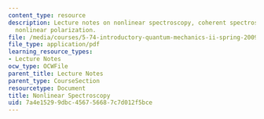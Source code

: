 ```yaml
---
content_type: resource
description: Lecture notes on nonlinear spectroscopy, coherent spectroscopy, and the
  nonlinear polarization.
file: /media/courses/5-74-introductory-quantum-mechanics-ii-spring-2009/7a4e15299dbc456756687c7d012f5bce_MIT5_74s09_lec13.pdf
file_type: application/pdf
learning_resource_types:
- Lecture Notes
ocw_type: OCWFile
parent_title: Lecture Notes
parent_type: CourseSection
resourcetype: Document
title: Nonlinear Spectroscopy
uid: 7a4e1529-9dbc-4567-5668-7c7d012f5bce
---
```

